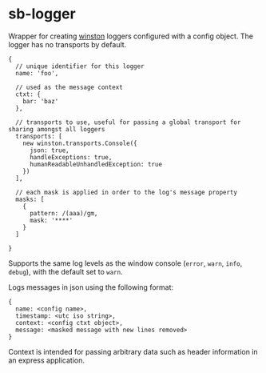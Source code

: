 # sb-logger
Wrapper for creating [winston](https://github.com/winstonjs/winston) loggers configured with a config object. The logger has no transports by default.

```
{
  // unique identifier for this logger
  name: 'foo',
  
  // used as the message context
  ctxt: { 
    bar: 'baz'
  },
  
  // transports to use, useful for passing a global transport for sharing amongst all loggers
  transports: [
    new winston.transports.Console({
      json: true,
      handleExceptions: true,
      humanReadableUnhandledException: true
    })
  ],
  
  // each mask is applied in order to the log's message property
  masks: [ 
    {
      pattern: /(aaa)/gm,
      mask: '****'
    }
  ]
  
}
```

Supports the same log levels as the window console (`error`, `warn`, `info`, `debug`), with the default set to `warn`.

Logs messages in json using the following format:

```
{
  name: <config name>,
  timestamp: <utc iso string>,
  context: <config ctxt object>,
  message: <masked message with new lines removed>
}
```
Context is intended for passing arbitrary data such as header information in an express application.